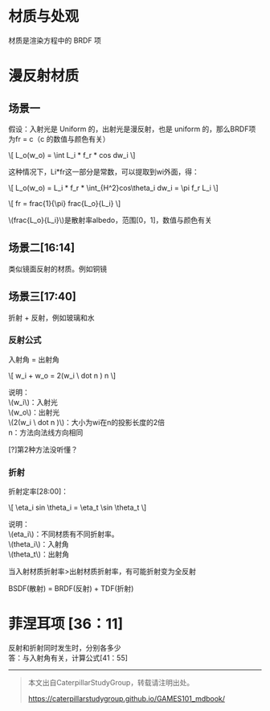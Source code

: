 # 材质与处观

材质是渲染方程中的 BRDF 项

# 漫反射材质

## 场景一

假设：入射光是 Uniform 的，出射光是漫反射，也是 uniform 的，那么BRDF项为fr = c（c 的数值与颜色有关）

\\[
L_o(w_o) = \int L_i * f_r * cos dw_i
\\]

这种情况下，Li*fr这一部分是常数，可以提取到wi外面，得：

\\[
L_o(w_o) = L_i * f_r * \int_{H^2}cos\theta_i dw_i = \pi f_r L_i
\\]

\\[
fr = frac{1}{\pi} frac{L_o}{L_i}
\\]

\\(frac{L_o}{L_i}\\)是散射率albedo，范围[0，1]，数值与颜色有关

## 场景二[16:14]

类似镜面反射的材质。例如铜镜

## 场景三[17:40]

折射 + 反射，例如玻璃和水

### 反射公式

入射角 = 出射角

\\[
w_i + w_o = 2(w_i \ dot n ) n
\\]

说明：  
\\(w_i\\)：入射光  
\\(w_o\\)：出射光  
\\(2(w_i \ dot n )\\)：大小为wi在n的投影长度的2倍  
n：方法向法线方向相同

[?]第2种方法没听懂？

### 折射

折射定率[28:00]：

\\[
\eta_i sin \theta_i = \eta_t \sin \theta_t
\\]

说明：  
\\(eta_i\\)：不同材质有不同折射率。  
\\(theta_i\\)：入射角  
\\(theta_t\\)：出射角  

当入射材质折射率>出射材质折射率，有可能折射变为全反射

BSDF(散射) = BRDF(反射) + TDF(折射)

# 菲涅耳项 [36：11]

反射和折射同时发生时，分别各多少  
答：与入射角有关，计算公式[41：55]


------------------------------

> 本文出自CaterpillarStudyGroup，转载请注明出处。
>
> https://caterpillarstudygroup.github.io/GAMES101_mdbook/